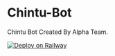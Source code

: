 # Chintu-Bot
Chintu Bot Created By Alpha Team.

[![Deploy on Railway](https://railway.app/button.svg)](https://railway.app/new/template/y26rj8?referralCode=MfqQus)
